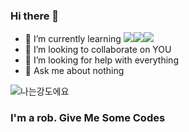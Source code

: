 ### Hi there 👋


- 🌱 I’m currently learning  <img src="https://img.shields.io/badge/C-A8B9CC?style=flat&logo=C&logoColor=white"/><img src="https://img.shields.io/badge/JavaScript-F7DF1E?style=flat&logo=JavaScript&logoColor=white"/><img src="https://img.shields.io/badge/Python-3776AB?style=flat&logo=Python&logoColor=white"/>
- 👯 I’m looking to collaborate on YOU
- 🤔 I’m looking for help with everything
- 💬 Ask me about nothing

![나는강도에요](https://user-images.githubusercontent.com/90025061/191662304-73b88d02-1b22-4091-b975-dccc24915a75.png)

### I'm a rob. Give Me Some Codes
